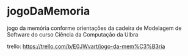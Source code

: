 # jogoDaMemoria
jogo da memória conforme orientações da cadeira de Modelagem de Software do curso Ciência da Computação da Ulbra

trello: https://trello.com/b/E0JWvart/jogo-da-mem%C3%B3ria
